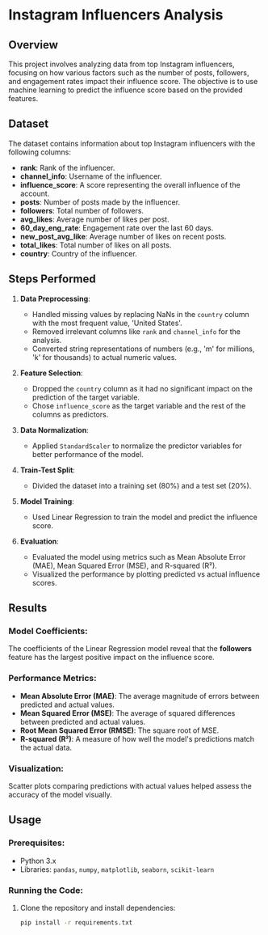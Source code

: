# Instagram Influencers Analysis

## Overview
This project involves analyzing data from top Instagram influencers, focusing on how various factors such as the number of posts, followers, and engagement rates impact their influence score. The objective is to use machine learning to predict the influence score based on the provided features.

## Dataset
The dataset contains information about top Instagram influencers with the following columns:

- **rank**: Rank of the influencer.
- **channel_info**: Username of the influencer.
- **influence_score**: A score representing the overall influence of the account.
- **posts**: Number of posts made by the influencer.
- **followers**: Total number of followers.
- **avg_likes**: Average number of likes per post.
- **60_day_eng_rate**: Engagement rate over the last 60 days.
- **new_post_avg_like**: Average number of likes on recent posts.
- **total_likes**: Total number of likes on all posts.
- **country**: Country of the influencer.


## Steps Performed

1. **Data Preprocessing**:
   - Handled missing values by replacing NaNs in the `country` column with the most frequent value, 'United States'.
   - Removed irrelevant columns like `rank` and `channel_info` for the analysis.
   - Converted string representations of numbers (e.g., 'm' for millions, 'k' for thousands) to actual numeric values.

2. **Feature Selection**:
   - Dropped the `country` column as it had no significant impact on the prediction of the target variable.
   - Chose `influence_score` as the target variable and the rest of the columns as predictors.

3. **Data Normalization**:
   - Applied `StandardScaler` to normalize the predictor variables for better performance of the model.

4. **Train-Test Split**:
   - Divided the dataset into a training set (80%) and a test set (20%).

5. **Model Training**:
   - Used Linear Regression to train the model and predict the influence score.

6. **Evaluation**:
   - Evaluated the model using metrics such as Mean Absolute Error (MAE), Mean Squared Error (MSE), and R-squared (R²).
   - Visualized the performance by plotting predicted vs actual influence scores.

## Results

### Model Coefficients:
The coefficients of the Linear Regression model reveal that the **followers** feature has the largest positive impact on the influence score.

### Performance Metrics:
- **Mean Absolute Error (MAE)**: The average magnitude of errors between predicted and actual values.
- **Mean Squared Error (MSE)**: The average of squared differences between predicted and actual values.
- **Root Mean Squared Error (RMSE)**: The square root of MSE.
- **R-squared (R²)**: A measure of how well the model's predictions match the actual data.

### Visualization:
Scatter plots comparing predictions with actual values helped assess the accuracy of the model visually.

## Usage

### Prerequisites:
- Python 3.x
- Libraries: `pandas`, `numpy`, `matplotlib`, `seaborn`, `scikit-learn`

### Running the Code:
1. Clone the repository and install dependencies:
   ```bash
   pip install -r requirements.txt

